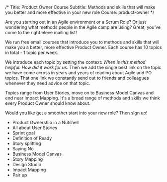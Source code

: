 /*
Title: Product Owner Course
Subtitle: Methods and skills that will make you better and more effective in your new role
Course: product-owner
*/

Are you starting out in an Agile environment or a Scrum Role? Or just wondering what methods people in the Agile camp are using? Great, you’ve come to the right <s>place</s> mailing list!

We run free email courses that introduce you to methods and skills that will make you a better, more effective Product Owner. Each course has 10 topics in total - 1 topic per week.

We introduce each topic by setting the context: <em>When is this method helpful.</em> <em>How did it work for us.</em> Then we add the single best link on the topic we have come across in years and years of reading about Agile and PO topics. That one link we constantly send out to friends and colleagues whenever they need advice on that topic.

Topics range from User Stories, move on to Business Model Canvas and end near Impact Mapping. It's a broad range of methods and skills we think every Product Owner should know about.

Would you like get a smoother start into your new role? Then sign up!

<split>

* Product Ownership in a Nutshell
* All about User Stories
* Sprint goal
* Definition of Ready
* Story splitting
* Saying No
* Business Model Canvas
* Story Mapping
* Design Studio
* Impact Mapping
* Pair up
